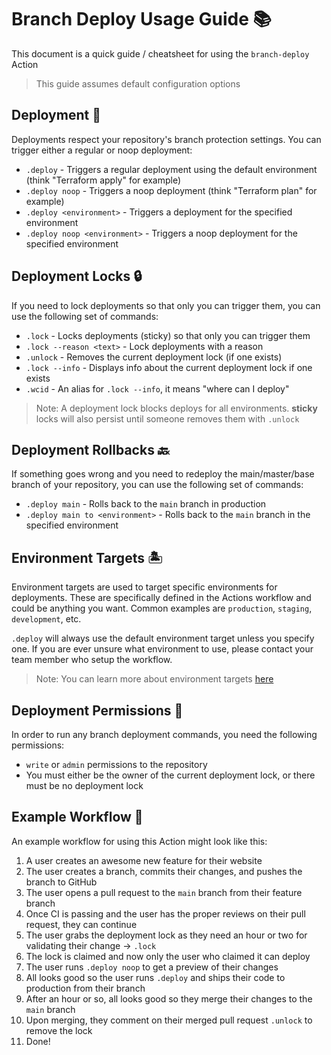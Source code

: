 # Branch Deploy Usage Guide 📚

This document is a quick guide / cheatsheet for using the `branch-deploy` Action

> This guide assumes default configuration options

## Deployment 🚀

Deployments respect your repository's branch protection settings. You can trigger either a regular or noop deployment:

- `.deploy` - Triggers a regular deployment using the default environment (think "Terraform apply" for example)
- `.deploy noop` - Triggers a noop deployment (think "Terraform plan" for example)
- `.deploy <environment>` - Triggers a deployment for the specified environment
- `.deploy noop <environment>` - Triggers a noop deployment for the specified environment

## Deployment Locks 🔒

If you need to lock deployments so that only you can trigger them, you can use the following set of commands:

- `.lock` - Locks deployments (sticky) so that only you can trigger them
- `.lock --reason <text>` - Lock deployments with a reason
- `.unlock` - Removes the current deployment lock (if one exists)
- `.lock --info` - Displays info about the current deployment lock if one exists
- `.wcid` - An alias for `.lock --info`, it means "where can I deploy"

> Note: A deployment lock blocks deploys for all environments. **sticky** locks will also persist until someone removes them with `.unlock`

## Deployment Rollbacks 🔙

If something goes wrong and you need to redeploy the main/master/base branch of your repository, you can use the following set of commands:

- `.deploy main` - Rolls back to the `main` branch in production
- `.deploy main to <environment>` - Rolls back to the `main` branch in the specified environment

## Environment Targets 🏝️

Environment targets are used to target specific environments for deployments. These are specifically defined in the Actions workflow and could be anything you want. Common examples are `production`, `staging`, `development`, etc.

`.deploy` will always use the default environment target unless you specify one. If you are ever unsure what environment to use, please contact your team member who setup the workflow.

> Note: You can learn more about environment targets [here](https://github.com/github/branch-deploy#environment-targets)

## Deployment Permissions 🔑

In order to run any branch deployment commands, you need the following permissions:

- `write` or `admin` permissions to the repository
- You must either be the owner of the current deployment lock, or there must be no deployment lock

## Example Workflow 📑

An example workflow for using this Action might look like this:

1. A user creates an awesome new feature for their website
2. The user creates a branch, commits their changes, and pushes the branch to GitHub
3. The user opens a pull request to the `main` branch from their feature branch
4. Once CI is passing and the user has the proper reviews on their pull request, they can continue
5. The user grabs the deployment lock as they need an hour or two for validating their change -> `.lock`
6. The lock is claimed and now only the user who claimed it can deploy
7. The user runs `.deploy noop` to get a preview of their changes
8. All looks good so the user runs `.deploy` and ships their code to production from their branch
9. After an hour or so, all looks good so they merge their changes to the `main` branch
10. Upon merging, they comment on their merged pull request `.unlock` to remove the lock
11. Done!
